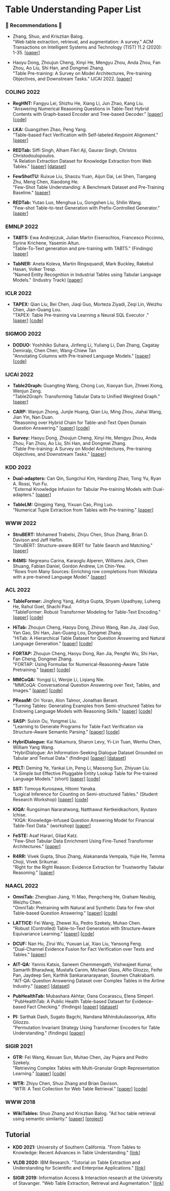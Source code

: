 # Table Understanding Paper List


### :star2: Recommendations :star2:

- Zhang, Shuo, and Krisztian Balog.<br />
  "Web table extraction, retrieval, and augmentation: A survey." ACM Transactions on Intelligent Systems and Technology (TIST) 11.2 (2020): 1-35.
  [[paper](https://doi.org/10.1145/3372117 )]

- Haoyu Dong, Zhoujun Cheng, Xinyi He, Mengyu Zhou, Anda Zhou, Fan Zhou, Ao Liu, Shi Han, and Dongmei Zhang.<br />
  "Table Pre-training: A Survey on Model Architectures, Pre-training Objectives, and Downstream Tasks." IJCAI 2022.
  [[paper](https://www.ijcai.org/proceedings/2022/0761.pdf )]
  

### COLING 2022

* **RegHNT:** Fangyu Lei, Shizhu He, Xiang Li, Jun Zhao, Kang Liu.<br />
  "Answering Numerical Reasoning Questions in Table-Text Hybrid Contents with Graph-based Encoder and Tree-based Decoder." 
  [[paper](https://aclanthology.org/2022.coling-1.118.pdf )]
  [[code](https://github.com/lfy79001/reghnt )]

* **LKA:** Guangzhen Zhao, Peng Yang.<br />
  "Table-based Fact Verification with Self-labeled Keypoint Alignment." 
  [[paper](https://aclanthology.org/2022.coling-1.120.pdf )]

* **REDTab:** Siffi Singh, Alham Fikri Aji, Gaurav Singh, Christos Christodoulopoulos.<br />
  "A Relation Extraction Dataset for Knowledge Extraction from Web Tables." 
  [[paper](https://aclanthology.org/2022.coling-1.203.pdf )]
  [[dataset](https://github.com/alexa/alexa-dataset-redtab )]
 
* **FewShotTU:** Ruixue Liu, Shaozu Yuan, Aijun Dai, Lei Shen, Tiangang Zhu, Meng Chen, Xiaodong He.<br />
  "Few-Shot Table Understanding: A Benchmark Dataset and Pre-Training Baseline."
  [[paper](https://aclanthology.org/2022.coling-1.329.pdf )]

* **REDTab:** Yutao Luo, Menghua Lu, Gongshen Liu, Shilin Wang.<br />
  "Few-shot Table-to-text Generation with Prefix-Controlled Generator." 
  [[paper](https://aclanthology.org/2022.coling-1.565.pdf )]


### EMNLP 2022

* **TABT5:** Ewa Andrejczuk, Julian Martin Eisenschlos, Francesco Piccinno, Syrine Krichene, Yasemin Altun.<br />
  "Table-To-Text generation and pre-training with TABT5." (Findings)
  [[paper](https://arxiv.org/pdf/2209.14812.pdf )]

* **TabNER:** Aneta Koleva, Martin Ringsquandl, Mark Buckley, Rakebul Hasan, Volker Tresp.<br />
  "Named Entity Recognition in Industrial Tables using Tabular Language Models." (Industry Track)
  [[paper](https://arxiv.org/pdf/2209.14812.pdf )]
  
### ICLR 2022

* **TAPEX:** Qian Liu, Bei Chen, Jiaqi Guo, Morteza Ziyadi, Zeqi Lin, Weizhu Chen, Jian-Guang Lou.<br />
  "TAPEX: Table Pre-training via Learning a Neural SQL Executor ."
  [[paper](https://openreview.net/pdf?id=O50443AsCP )]
  [[code](https://github.com/microsoft/Table-Pretraining )]

### SIGMOD 2022

* **DODUO:** Yoshihiko Suhara, Jinfeng Li, Yuliang Li, Dan Zhang, Cagatay Demiralp, Chen Chen, Wang-Chiew Tan<br />
  "Annotating Columns with Pre-trained Language Models."
  [[paper](https://dl.acm.org/doi/pdf/10.1145/3514221.3517906 )]
  [[code](https://github.com/megagonlabs/doduo )]

### IJCAI 2022

* **Table2Graph:** Guangting Wang, Chong Luo, Xiaoyan Sun, Zhiwei Xiong, Wenjun Zeng.<br />
  "Table2Graph: Transforming Tabular Data to Unified Weighted Graph."
  [[paper](https://www.ijcai.org/proceedings/2022/0336.pdf )]

* **CARP:** Wanjun Zhong, Junjie Huang, Qian Liu, Ming Zhou, Jiahai Wang, Jian Yin, Nan Duan.<br />
  "Reasoning over Hybrid Chain for Table-and-Text Open Domain Question Answering."
  [[paper](https://www.ijcai.org/proceedings/2022/0629.pdf )] 
  [[code](https://github.com/zhongwanjun/CARP )]

* **Survey:** Haoyu Dong, Zhoujun Cheng, Xinyi He, Mengyu Zhou, Anda Zhou, Fan Zhou, Ao Liu, Shi Han, and Dongmei Zhang. <br />
  "Table Pre-training: A Survey on Model Architectures, Pre-training Objectives, and Downstream Tasks."
  [[paper](https://www.ijcai.org/proceedings/2022/0761.pdf )] 
  
### KDD 2022

* **Dual-adapters:** Can Qin, Sungchul Kim, Handong Zhao, Tong Yu, Ryan A. Rossi, Yun Fu.<br />
  "External Knowledge Infusion for Tabular Pre-training Models with Dual-adapters."
  [[paper](https://dl.acm.org/doi/pdf/10.1145/3534678.3539403 )]
 
* **TableLM:** Qingping Yang, Yixuan Cao, Ping Luo.<br />
  "Numerical Tuple Extraction from Tables with Pre-training."
  [[paper](https://dl.acm.org/doi/pdf/10.1145/3534678.3539460 )]
  
### WWW 2022

* **StruBERT:** Mohamed Trabelsi, Zhiyu Chen, Shuo Zhang, Brian D. Davison and Jeff Heflin.<br />
  "StruBERT: Structure-aware BERT for Table Search and Matching."
  [[paper](https://dl.acm.org/doi/pdf/10.1145/3485447.3511972 )]

* **R4MS:** Negreanu Carina, Karaoglu Alperen, Williams Jack, Chen Shuang, Fabian Daniel, Gordon Andrew, Lin Chin-Yew.<br />
  "Rows from Many Sources: Enriching row completions from Wikidata with a pre-trained Language Model."
  [[paper](https://dl.acm.org/doi/pdf/10.1145/3487553.3524923 )]
 
### ACL 2022

* **TableFormer:** Jingfeng Yang, Aditya Gupta, Shyam Upadhyay, Luheng He, Rahul Goel, Shachi Paul.<br />
  "TableFormer: Robust Transformer Modeling for Table-Text Encoding."
  [[paper](https://aclanthology.org/2022.acl-long.40.pdf )]
  [[code](https://github.com/google-research/tapas )]

* **HiTab:** Zhoujun Cheng, Haoyu Dong, Zhiruo Wang, Ran Jia, Jiaqi Guo, Yan Gao, Shi Han, Jian-Guang Lou, Dongmei Zhang.<br />
  "HiTab: A Hierarchical Table Dataset for Question Answering and Natural Language Generation."
  [[paper](https://aclanthology.org/2022.acl-long.78.pdf )]
  [[code](https://github.com/microsoft/hitab )]

* **FORTAP:** Zhoujun Cheng, Haoyu Dong, Ran Jia, Pengfei Wu, Shi Han, Fan Cheng, Dongmei Zhang.<br />
  "FORTAP: Using Formulas for Numerical-Reasoning-Aware Table Pretraining."
  [[paper](https://aclanthology.org/2022.acl-long.82.pdf )]
  [[code](https://github.com/microsoft/TUTA_table_understanding )]
 
* **MMCoQA:** Yongqi Li, Wenjie Li, Liqiang Nie.<br />
  "MMCoQA: Conversational Question Answering over Text, Tables, and Images."
  [[paper](https://aclanthology.org/2022.acl-long.290.pdf )]
  [[code](https://github.com/liyongqi67/mmcoqa )]

* **PReasM:** Ori Yoran, Alon Talmor, Jonathan Berant.<br />
  "Turning Tables: Generating Examples from Semi-structured Tables for Endowing Language Models with Reasoning Skills."
  [[paper](https://aclanthology.org/2022.acl-long.416.pdf )]
  [[code](https://github.com/oriyor/turning_tables )]
 
* **SASP:** Suixin Ou, Yongmei Liu.<br />
  "Learning to Generate Programs for Table Fact Verification via Structure-Aware Semantic Parsing."
  [[paper](https://aclanthology.org/2022.acl-long.525.pdf )]
  [[code](https://github.com/ousuixin/sasp )]

* **HybriDialogue:** Kai Nakamura, Sharon Levy, Yi-Lin Tuan, Wenhu Chen, William Yang Wang. <br />
  "HybriDialogue: An Information-Seeking Dialogue Dataset Grounded on Tabular and Textual Data." (findings)
  [[paper](https://aclanthology.org/2022.findings-acl.41.pdf )]
  [[dataset](https://github.com/entitize/HybridDialogue )]
  
* **PELT:** Deming Ye, Yankai Lin, Peng Li, Maosong Sun, Zhiyuan Liu.<br />
  "A Simple but Effective Pluggable Entity Lookup Table for Pre-trained Language Models." (short)
  [[paper](https://aclanthology.org/2022.acl-short.57.pdf )]
  [[code](https://github.com/thunlp/pelt )]

* **SST:** Tomoya Kurosawa, Hitomi Yanaka.<br />
  "Logical Inference for Counting on Semi-structured Tables." (Student Research Workshop)
  [[paper](https://aclanthology.org/2022.acl-srw.8.pdf )]
  [[code](https://github.com/ynklab/sst_count )]

* **KIQA:** Rungsiman Nararatwong, Natthawut Kertkeidkachorn, Ryutaro Ichise.<br />
  "KIQA: Knowledge-Infused Question Answering Model for Financial Table-Text Data." (workshop)
  [[paper](https://aclanthology.org/2022.deelio-1.6.pdf )]

* **FeSTE:** Asaf Harari, Gilad Katz. <br />
  "Few-Shot Tabular Data Enrichment Using Fine-Tuned Transformer Architectures."
  [[paper](https://aclanthology.org/2022.acl-long.111.pdf )]

* **R4RR:** Vivek Gupta, Shuo Zhang, Alakananda Vempala, Yujie He, Temma Choji, Vivek Srikumar. <br />
  "Right for the Right Reason: Evidence Extraction for Trustworthy Tabular Reasoning."
  [[paper](https://aclanthology.org/2022.acl-long.111.pdf )]
 
### NAACL 2022
* **OmniTab:** Zhengbao Jiang, Yi Mao, Pengcheng He, Graham Neubig, Weizhu Chen. <br />
  "OmniTab: Pretraining with Natural and Synthetic Data for Few-shot Table-based Question Answering."
  [[paper](https://aclanthology.org/2022.naacl-main.68.pdf )]
  [[code](https://github.com/jzbjyb/omnitab )]

* **LATTICE:** Fei Wang, Zhewei Xu, Pedro Szekely, Muhao Chen. <br />
  "Robust (Controlled) Table-to-Text Generation with Structure-Aware Equivariance Learning."
  [[paper](https://aclanthology.org/2022.naacl-main.371.pdf )]
  [[code](https://github.com/luka-group/lattice )]

* **DCUF:** Nan Hu, Zirui Wu, Yuxuan Lai, Xiao Liu, Yansong Feng. <br />
  "Dual-Channel Evidence Fusion for Fact Verification over Texts and Tables."
  [[paper](https://aclanthology.org/2022.naacl-main.384.pdf )]

* **AIT-QA:** Yannis Katsis, Saneem Chemmengath, Vishwajeet Kumar, Samarth Bharadwaj, Mustafa Canim, Michael Glass, Alfio Gliozzo, Feifei Pan, Jaydeep Sen, Karthik Sankaranarayanan, Soumen Chakrabarti. <br />
  "AIT-QA: Question Answering Dataset over Complex Tables in the Airline Industry."
  [[paper](https://aclanthology.org/2022.naacl-industry.34.pdf )]
  [[dataset](https://github.com/IBM/AITQA )]

* **PubHealthTab:** Mubashara Akhtar, Oana Cocarascu, Elena Simperl. <br />
  "PubHealthTab: A Public Health Table-based Dataset for Evidence-based Fact Checking." (findings)
  [[paper](https://aclanthology.org/2022.findings-naacl.1.pdf )]
  [[dataset](https://github.com/mubasharaak/pubhealthtab )]

* **PI:** Sarthak Dash, Sugato Bagchi, Nandana Mihindukulasooriya, Alfio Gliozzo. <br />
  "Permutation Invariant Strategy Using Transformer Encoders for Table Understanding." (findings)
  [[paper](https://aclanthology.org/2022.findings-naacl.59.pdf )]


### SIGIR 2021

* **GTR:** Fei Wang, Kexuan Sun, Muhao Chen, Jay Pujara and Pedro Szekely.<br />
  "Retrieving Complex Tables with Multi-Granular Graph Representation Learning."
  [[paper](https://dl.acm.org/doi/pdf/10.1145/3404835.3462909 )]
  [[code](https://github.com/FeiWang96/GTR )]

* **WTR:** Zhiyu Chen, Shuo Zhang and Brian Davison.<br />
  "WTR: A Test Collection for Web Table Retrieval."
  [[paper](https://dl.acm.org/doi/pdf/10.1145/3404835.3463260 )]
  [[code](https://github.com/Zhiyu-Chen/Web-Table-Retrieval-Benchmark )]
 

### WWW 2018

* **WikiTables:** Shuo Zhang and Krisztian Balog.
  "Ad hoc table retrieval using semantic similarity." 
  [[paper](https://dl.acm.org/doi/pdf/10.1145/3178876.3186067 )]
  [[project](https://github.com/iai-group/www2018-table/ )]


## Tutorial 

* **KDD 2021:** University of Southern California.
  "From Tables to Knowledge: Recent Advances in Table Understanding." 
  [[link](https://usc-isi-i2.github.io/KDD21Tutorial/ )]

* **VLDB 2020:** IBM Research.
  "Tutorial on Table Extraction and Understanding for Scientific and Enterprise Applications." 
  [[link](https://researcher.watson.ibm.com/researcher/view_group_subpage.php?id=10534 )]

* **SIGIR 2019:** Information Access & Interaction research at the University of Stavanger.
  "Web Table Extraction, Retrieval and Augmentation." 
  [[link](https://usc-isi-i2.github.io/KDD21Tutorial/ )]